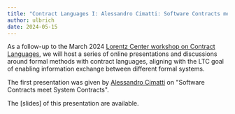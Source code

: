```yaml
---
title: "Contract Languages I: Alessandro Cimatti: Software Contracts meet System Contracts – 15 May 2024"
author: ulbrich
date: 2024-05-15
---
```


As a follow-up to the March 2024 [Lorentz Center workshop on Contract
Languages](https://www.lorentzcenter.nl/contract-languages.html), we
will host a series of online presentations and discussions around
formal methods with contract languages, aligning with the LTC goal of
enabling information exchange between different formal systems.

The first presentation was given by [Alessandro Cimatti](https://dicenter.fbk.eu/contacts/alessandro-cimatti/) on "Software Contracts meet System Contracts".

The [slides] of this presentation are available.
